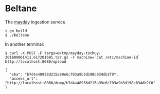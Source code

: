 # Beltane

The [mayday](https://github.com/coreos/mayday) ingestion service.

```
$ go build
$ ./beltane
```

In another terminal:

```
$ curl -X POST -F targz=@/tmp/mayday-tschuy-201609061411.617201601.tar.gz -F machine=`cat /etc/machine-id`  http://localhost:8080/upload

{
  "sha": "b7d4a48938d215a99e6c703a9b3d198c834db2f0",
  "access_url": "http://localhost:8080/dump/b7d4a48938d215a99e6c703a9b3d198c834db2f0"
}
```
